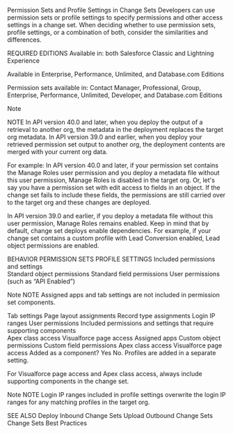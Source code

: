 Permission Sets and Profile Settings in Change Sets
Developers can use permission sets or profile settings to specify permissions and other access settings in a change set. When deciding whether to use permission sets, profile settings, or a combination of both, consider the similarities and differences.

REQUIRED EDITIONS
Available in: both Salesforce Classic and Lightning Experience

Available in Enterprise, Performance, Unlimited, and Database.com Editions

Permission sets available in: Contact Manager, Professional, Group, Enterprise, Performance, Unlimited, Developer, and Database.com Editions

Note

NOTE In API version 40.0 and later, when you deploy the output of a retrieval to another org, the metadata in the deployment replaces the target org metadata. In API version 39.0 and earlier, when you deploy your retrieved permission set output to another org, the deployment contents are merged with your current org data. 

For example:
In API version 40.0 and later, if your permission set contains the Manage Roles user permission and you deploy a metadata file without this user permission, Manage Roles is disabled in the target org. Or, let's say you have a permission set with edit access to fields in an object. If the change set fails to include these fields, the permissions are still carried over to the target org and these changes are deployed.

In API version 39.0 and earlier, if you deploy a metadata file without this user permission, Manage Roles remains enabled.
Keep in mind that by default, change set deploys enable dependencies. For example, if your change set contains a custom profile with Lead Conversion enabled, Lead object permissions are enabled.

BEHAVIOR	PERMISSION SETS	PROFILE SETTINGS
Included permissions and settings	
Standard object permissions
Standard field permissions
User permissions (such as “API Enabled”)

Note
NOTE Assigned apps and tab settings are not included in permission set components.

Tab settings
Page layout assignments
Record type assignments
Login IP ranges
User permissions
Included permissions and settings that require supporting components	
Apex class access
Visualforce page access
Assigned apps
Custom object permissions
Custom field permissions
Apex class access
Visualforce page access
Added as a component?	Yes	No. Profiles are added in a separate setting.

For Visualforce page access and Apex class access, always include supporting components in the change set.

Note
NOTE Login IP ranges included in profile settings overwrite the login IP ranges for any matching profiles in the target org.

SEE ALSO
Deploy Inbound Change Sets
Upload Outbound Change Sets
Change Sets Best Practices
